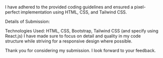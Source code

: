  I have adhered to the provided coding guidelines and ensured a pixel-perfect implementation using HTML, CSS, and Tailwind CSS.

Details of Submission:

Technologies Used: HTML, CSS, Bootstrap, Tailwind CSS (and specify using React.js)
I have made sure to focus on detail and quality in my code structure while striving for a responsive design where possible.

Thank you for considering my submission. I look forward to your feedback.
